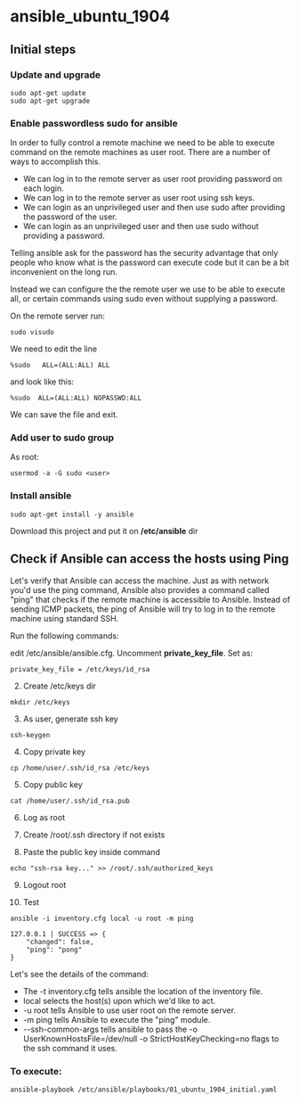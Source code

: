 # ansible_ubuntu_1904

## Initial steps

### Update and upgrade

```
sudo apt-get update
sudo apt-get upgrade
```

### Enable passwordless sudo for ansible

In order to fully control a remote machine we need to be able to execute command on the remote machines as user root. 
There are a number of ways to accomplish this.

* We can log in to the remote server as user root providing password on each login.
* We can log in to the remote server as user root using ssh keys.
* We can login as an unprivileged user and then use sudo after providing the password of the user.
* We can login as an unprivileged user and then use sudo without providing a password.

Telling ansible ask for the password has the security advantage that only people who know what is the password can execute code but it can be a bit inconvenient on the long run.

Instead we can configure the the remote user we use to be able to execute all, or certain commands using sudo even without supplying a password.

On the remote server run:

```
sudo visudo
```

We need to edit the line

```
%sudo   ALL=(ALL:ALL) ALL
```

and look like this:

```
%sudo  ALL=(ALL:ALL) NOPASSWD:ALL
```

We can save the file and exit.

### Add user to sudo group

As root:

```
usermod -a -G sudo <user>
```

### Install ansible

```
sudo apt-get install -y ansible
```

Download this project and put it on **/etc/ansible** dir


## Check if Ansible can access the hosts using Ping

Let's verify that Ansible can access the machine. 
Just as with network you'd use the ping command, Ansible also provides a command called "ping" that checks if the remote machine is accessible to Ansible. 
Instead of sending ICMP packets, the ping of Ansible will try to log in to the remote machine using standard SSH.

Run the following commands:

edit /etc/ansible/ansible.cfg. Uncomment **private_key_file**. Set as:

```
private_key_file = /etc/keys/id_rsa
```

2) Create /etc/keys dir

```
mkdir /etc/keys
```

3) As user, generate ssh key

```
ssh-keygen
```

4) Copy private key

```
cp /home/user/.ssh/id_rsa /etc/keys
```

5) Copy public key

```
cat /home/user/.ssh/id_rsa.pub
```

6) Log as root

7) Create /root/.ssh directory if not exists

8) Paste the public key inside command 

```
echo "ssh-rsa key..." >> /root/.ssh/authorized_keys
```

9) Logout root

10) Test

```
ansible -i inventory.cfg local -u root -m ping
```

```
127.0.0.1 | SUCCESS => {
    "changed": false,
    "ping": "pong"
}
```

Let's see the details of the command:

* The -t inventory.cfg tells ansible the location of the inventory file.
* local selects the host(s) upon which we'd like to act.
* -u root tells Ansible to use user root on the remote server.
* -m ping tells Ansible to execute the "ping" module.
* --ssh-common-args tells ansible to pass the -o UserKnownHostsFile=/dev/null -o StrictHostKeyChecking=no flags to the ssh command it uses.

### To execute:

```
ansible-playbook /etc/ansible/playbooks/01_ubuntu_1904_initial.yaml
```
